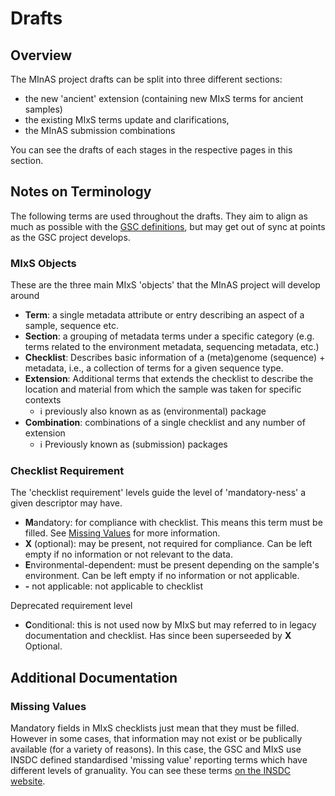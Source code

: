 # Drafts

## Overview

The MInAS project drafts can be split into three different sections:

- the new 'ancient' extension (containing new MIxS terms for ancient samples)
- the existing MIxS terms update and clarifications,
- the MInAS submission combinations

You can see the drafts of each stages in the respective pages in this section.

## Notes on Terminology

The following terms are used throughout the drafts. They aim to align as much as possible with the [GSC definitions](http://www.gensc.org/pages/standards-intro.html), but may get out of sync at points as the GSC project develops.

### MIxS Objects

These are the three main MIxS 'objects' that the MInAS project will develop around

- **Term**: a single metadata attribute or entry describing an aspect of a sample, sequence etc.
- **Section**: a grouping of metadata terms under a specific category (e.g. terms related to the environment metadata, sequencing metadata, etc.)
- **Checklist**: Describes basic information of a (meta)genome (sequence) + metadata, i.e., a collection of terms for a given sequence type.
- **Extension**: Additional terms that extends the checklist to describe the location and material from which the sample was taken for specific contexts
  - ℹ️ previously also known as as (environmental) package
- **Combination**: combinations of a single checklist and any number of extension
  - ℹ️ Previously known as (submission) packages

### Checklist Requirement

The 'checklist requirement' levels guide the level of 'mandatory-ness' a given descriptor may have.

- **M**andatory: for compliance with checklist. This means this term must be filled. See [Missing Values](#missing-values) for more information.
- **X** (optional): may be present, not required for compliance. Can be left empty if no information or not relevant to the data.
- **E**nvironmental-dependent: must be present depending on the sample's environment. Can be left empty if no information or not applicable.
- **-** not applicable: not applicable to checklist

Deprecated requirement level

- **C**onditional: this is not used now by MIxS but may referred to in legacy documentation and checklist. Has since been superseeded by **X** Optional.

## Additional Documentation

### Missing Values

Mandatory fields in MIxS checklists just mean that they must be filled. However in some cases, that information may not exist or be publically available (for a variety of reasons). In this case, the GSC and MIxS use INSDC defined standardised 'missing value' reporting terms which have different levels of granuality. You can see these terms [on the INSDC website](https://www.insdc.org/submitting-standards/missing-value-reporting/).
